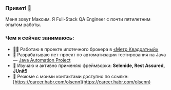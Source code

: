 ### Привет! 👋

Меня зовут Максим. Я Full-Stack QA Engineer с почти пятилетним опытом работы. 

### Чем я сейчас занимаюсь:
- 👨‍💻 Работаю в проекте ипотечного брокера в [«Метр Квадратный»](https://m2.ru)
- 🔭 Разрабатываю пет-проект по автоматизации тестирования на Java — [Java Automation Project](https://github.com/olsenfromhell/Java-Automation-Project)
- 🌱 Изучаю и активно применяю фреймворки: **Selenide, Rest Assured, JUnit5**
- 📄 Резюме с моими контактами доступно по ссылке: [https://career.habr.com/olsenn](https://career.habr.com/olsenn)
